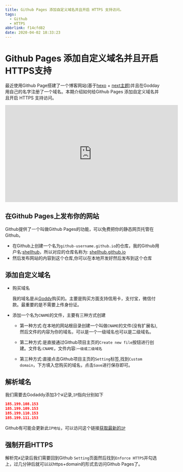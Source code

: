 ```yaml
---
title: Github Pages 添加自定义域名并且开启 HTTPS 支持访问。
tags:
  - Github
  - HTTPS
abbrlink: f14cfd82
date: 2020-04-02 18:33:23
---
```

# Github Pages 添加自定义域名并且开启HTTPS支持
最近使用Github Page搭建了一个博客网站(基于[hexo](https://github.com/hexojs/hexo) + [next主题](https://github.com/theme-next/hexo-theme-next))并且在Godday用自己的名字注册了一个域名。本期介绍如何给Github Pages 添加自定义域名并且开启 HTTPS 支持访问。
<iframe width="560" height="315" src="https://www.youtube.com/embed/bb1BKHzTJpA" frameborder="0" allow="accelerometer; autoplay; encrypted-media; gyroscope; picture-in-picture" allowfullscreen></iframe>
<!-- more -->

## 在Github Pages上发布你的网站
Github提供了一个叫做Github Pages的功能，可以免费把你的静态网页托管在Github。

* 在Github上创建一个名为`github-username.github.io`的仓库，我的Github用户名:[shellhub](https://github.com/shellhub/)，所以对应的仓库名称为: [shellhub.github.io](https://github.com/shellhub/shellhub.github.io)
* 然后发布网站的内容到这个仓库,你可以在本地开发好然后发布到这个仓库


## 添加自定义域名

* 购买域名

  我的域名是从[Goddy](https://www.godaddy.com/)购买的。主要是购买方面支持信用卡，支付宝，微信付款。最重要的是不需要上传身份证。

* 添加一个名为`CNAME`的文件，主要有三种方式创建
  * 第一种方式:在本地的网站根目录创建一个叫做`CNAME`的文件(没有扩展名),然后文件的内容为你的域名，可以是一个一级域名也可以是二级域名。

  * 第二种方式:是直接通过Github项目主页的`Create new file`按钮进行创建。文件名:`CNAME`，文件内容:`一级或二级域名`

  * 第三种方式:直接点击Github项目主页的`Setting`标签,找到`Custom domain`，下方填入您购买的域名，点击`Save`进行保存即可。

## 解析域名
我们需要去Godaddy添加3个`A`记录,`IP`指向分别如下
``` json
185.199.108.153
185.199.109.153
185.199.110.153
185.199.111.153
```
Github有可能会更新此`IP地址`，可以访问这个链接[获取最新的`IP`](https://help.github.com/en/github/working-with-github-pages/managing-a-custom-domain-for-your-github-pages-site)

## 强制开启HTTPS
解析完`A`记录后我们需要回到Github `Setting`页面然后找到`Enforce HTTPS`并勾选上，过几分钟后就可以以https+domain的形式去访问Github Pages了。
